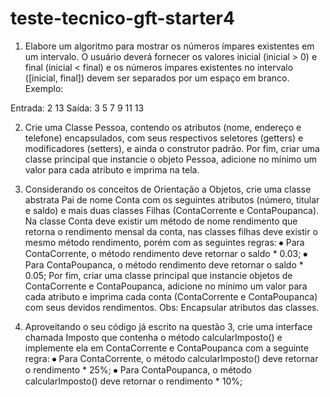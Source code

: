 # teste-tecnico-gft-starter4
1. Elabore um algoritmo para mostrar os números ímpares existentes em um intervalo.
O usuário deverá fornecer os valores inicial (inicial > 0) e final (inicial < final) e os
números ímpares existentes no intervalo ([inicial, final]) devem ser separados por um
espaço em branco.
Exemplo:

Entrada: 2 13
Saída: 3 5 7 9 11 13

2. Crie uma Classe Pessoa, contendo os atributos (nome, endereço e telefone)
encapsulados, com seus respectivos seletores (getters) e modificadores (setters), e
ainda o construtor padrão. Por fim, criar uma classe principal que instancie o objeto
Pessoa, adicione no mínimo um valor para cada atributo e imprima na tela.

3. Considerando os conceitos de Orientação a Objetos, crie uma classe abstrata Pai de
nome Conta com os seguintes atributos (número, titular e saldo) e mais duas classes
Filhas (ContaCorrente e ContaPoupanca). Na classe Conta deve existir um método
de nome rendimento que retorna o rendimento mensal da conta, nas classes filhas
deve existir o mesmo método rendimento, porém com as seguintes regras:
⦁ Para ContaCorrente, o método rendimento deve retornar o saldo * 0.03;
⦁ Para ContaPoupanca, o método rendimento deve retornar o saldo * 0.05;
Por fim, criar uma classe principal que instancie objetos de ContaCorrente e
ContaPoupanca, adicione no mínimo um valor para cada atributo e imprima cada
conta (ContaCorrente e ContaPoupanca) com seus devidos rendimentos.
Obs: Encapsular atributos das classes.

4. Aproveitando o seu código já escrito na questão 3, crie uma interface chamada
Imposto que contenha o método calcularImposto() e implemente ela em
ContaCorrente e ContaPoupanca com a seguinte regra:
⦁ Para ContaCorrente, o método calcularImposto() deve retornar o rendimento * 25%;
⦁ Para ContaPoupanca, o método calcularImposto() deve retornar o rendimento *
10%;
